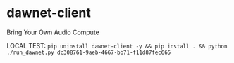 # dawnet-client
Bring Your Own Audio Compute


LOCAL TEST:
`pip uninstall dawnet-client -y && pip install . && python ./run_dawnet.py dc308761-9aeb-4667-bb71-f11d87fec665`